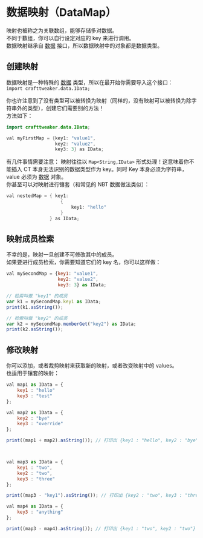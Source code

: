 # 数据映射（DataMap）

映射也被称之为关联数组，能够存储多对数据。    
不同于数组，你可以自行设定对应的 key 来进行调用。  
数据映射继承自 [数据](IData) 接口，所以数据映射中的对象都是数据类型。

## 创建映射
数据映射是一种特殊的 [数据](IData) 类型，所以在最开始你需要导入这个接口：  
`import crafttweaker.data.IData;`

你也许注意到了没有类型可以被转换为映射（同样的，没有映射可以被转换为除字符串外的类型），创建它们需要别的方法！   
方法如下：

```JAVA
import crafttweaker.data.IData;

val myFirstMap = {key1: "value1",
				  key2: "value2",
				  key3: 3} as IData;
```

有几件事情需要注意：
映射往往以 `Map<String,IData>` 形式处理！这意味着你不能插入 CT 本身无法识别的数据类型作为 key。同时 Key 本身必须为字符串，value 必须为 [数据](IData) 对象。  
你甚至可以对映射进行镶套（和常见的 NBT 数据做法类似）：

```JAVA
val nestedMap = { key1: 
					{
						key1: "hello"
					}
				} as IData;
```


## 映射成员检索

不幸的是，映射一旦创建不可修改其中的成员。    
如果要进行成员检索，你需要知道它们的 key 名，你可以这样做：

```js
val mySecondMap = {key1: "value1",
				   key2: "value2",
				   key3: 3} as IData;

// 检索叫做 "key1" 的成员
var k1 = mySecondMap.key1 as IData;
print(k1.asString());

// 检索叫做 "key2" 的成员
var k2 = mySecondMap.memberGet("key2") as IData;
print(k2.asString());
```

## 修改映射

你可以添加，或者裁剪映射来获取新的映射，或者改变映射中的 values。   
也适用于镶套的映射：

```js
val map1 as IData = {
	key1 : "hello"
	key3 : "test"
};

val map2 as IData = {
	key2 : "bye"
	key3 : "override"
};

print((map1 + map2).asString()); // 打印出 {key1 : "hello", key2 : "bye", key3 : "override"}



val map3 as IData = {
	key1 : "two",
	key2 : "two",
	key3 : "three"
};

print((map3 - "key1").asString()); // 打印出 {key2 : "two", key3 : "three"}

val map4 as IData = {
	key3 : "anything"
};

print((map3 - map4).asString()); // 打印出 {key1 : "two", key2 : "two"}
```
